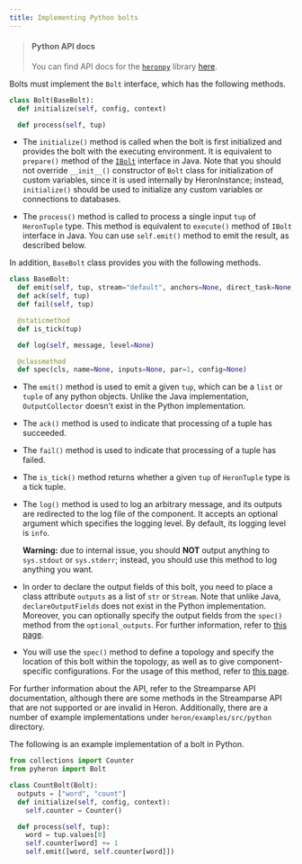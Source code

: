 ```yaml
---
title: Implementing Python bolts
---
```


> #### Python API docs
> You can find API docs for the [`heronpy`](https://pypi.python.org/pypi/heronpy) library [here](/api/python).

Bolts must implement the `Bolt` interface, which has the following methods.

```python
class Bolt(BaseBolt):
  def initialize(self, config, context)

  def process(self, tup)
```

* The `initialize()` method is called when the bolt is first initialized and
provides the bolt with the executing environment. It is equivalent to `prepare()`
method of the [`IBolt`](/api/com/twitter/heron/api/bolt/IBolt.html) interface in Java.
Note that you should not override `__init__()` constructor of `Bolt` class
for initialization of custom variables, since it is used internally by HeronInstance; instead,
`initialize()` should be used to initialize any custom variables or connections to databases.

* The `process()` method is called to process a single input `tup` of `HeronTuple` type. This method
is equivalent to `execute()` method of `IBolt` interface in Java. You can use
`self.emit()` method to emit the result, as described below.

In addition, `BaseBolt` class provides you with the following methods.

```python
class BaseBolt:
  def emit(self, tup, stream="default", anchors=None, direct_task=None, need_task_ids=False)
  def ack(self, tup)
  def fail(self, tup)

  @staticmethod
  def is_tick(tup)

  def log(self, message, level=None)

  @classmethod
  def spec(cls, name=None, inputs=None, par=1, config=None)
```

* The `emit()` method is used to emit a given `tup`, which can be a `list` or `tuple` of
any python objects. Unlike the Java implementation, `OutputCollector`
doesn't exist in the Python implementation.

* The `ack()` method is used to indicate that processing of a tuple has succeeded.

* The `fail()` method is used to indicate that processing of a tuple has failed.

* The `is_tick()` method returns whether a given `tup` of `HeronTuple` type is a tick tuple.

* The `log()` method is used to log an arbitrary message, and its outputs are redirected
  to the log file of the component. It accepts an optional argument
  which specifies the logging level. By default, its logging level is `info`.

    **Warning:** due to internal issue, you should **NOT** output anything to
    `sys.stdout` or `sys.stderr`; instead, you should use this method to log anything you want.

* In order to declare the output fields of this bolt, you need to place
a class attribute `outputs` as a list of `str` or `Stream`. Note that unlike Java,
`declareOutputFields` does not exist in the Python implementation. Moreover, you can
optionally specify the output fields from the `spec()` method from the `optional_outputs`.
For further information, refer to [this page](../topologies).


* You will use the `spec()` method to define a topology and specify the location
of this bolt within the topology, as well as to give component-specific configurations.
For the usage of this method, refer to [this page](../topologies).


For further information about the API, refer to the Streamparse API documentation,
although there are some methods in the Streamparse API that are not supported or are
invalid in Heron. Additionally, there are a number of example implementations
under `heron/examples/src/python` directory.

The following is an example implementation of a bolt in Python.

```python
from collections import Counter
from pyheron import Bolt

class CountBolt(Bolt):
  outputs = ["word", "count"]
  def initialize(self, config, context):
    self.counter = Counter()

  def process(self, tup):
    word = tup.values[0]
    self.counter[word] += 1
    self.emit([word, self.counter[word]])
```
